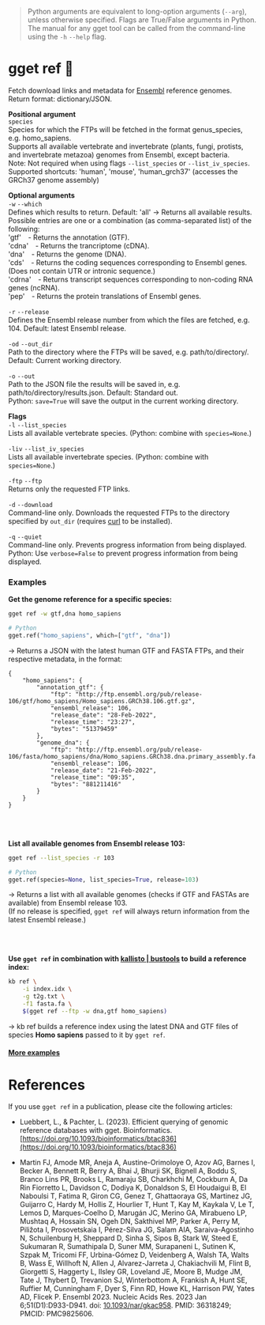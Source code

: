 > Python arguments are equivalent to long-option arguments (`--arg`), unless otherwise specified. Flags are True/False arguments in Python. The manual for any gget tool can be called from the command-line using the `-h` `--help` flag.  
# gget ref 📖
Fetch download links and metadata for [Ensembl](https://www.ensembl.org/) reference genomes.  
Return format: dictionary/JSON.

**Positional argument**  
`species`  
Species for which the FTPs will be fetched in the format genus_species, e.g. homo_sapiens.  
Supports all available vertebrate and invertebrate (plants, fungi, protists, and invertebrate metazoa) genomes from Ensembl, except bacteria.  
Note: Not required when using flags `--list_species` or `--list_iv_species`.   
Supported shortcuts: 'human', 'mouse', 'human_grch37' (accesses the GRCh37 genome assembly)

**Optional arguments**  
`-w` `--which`  
Defines which results to return. Default: 'all' -> Returns all available results.  
Possible entries are one or a combination (as comma-separated list) of the following:  
'gtf' - Returns the annotation (GTF).  
'cdna' - Returns the trancriptome (cDNA).  
'dna' - Returns the genome (DNA).  
'cds' - Returns the coding sequences corresponding to Ensembl genes. (Does not contain UTR or intronic sequence.)  
'cdrna' - Returns transcript sequences corresponding to non-coding RNA genes (ncRNA).  
'pep' - Returns the protein translations of Ensembl genes.  

`-r` `--release`  
Defines the Ensembl release number from which the files are fetched, e.g. 104. Default: latest Ensembl release.  

`-od` `--out_dir`   
Path to the directory where the FTPs will be saved, e.g. path/to/directory/. Default: Current working directory.

`-o` `--out`    
Path to the JSON file the results will be saved in, e.g. path/to/directory/results.json. Default: Standard out.  
Python: `save=True` will save the output in the current working directory.

**Flags**  
`-l` `--list_species`   
Lists all available vertebrate species. (Python: combine with `species=None`.)  

`-liv` `--list_iv_species`   
Lists all available invertebrate species. (Python: combine with `species=None`.)  

`-ftp` `--ftp`   
Returns only the requested FTP links.  

`-d` `--download`   
Command-line only. Downloads the requested FTPs to the directory specified by `out_dir` (requires [curl](https://curl.se/docs/) to be installed).

`-q` `--quiet`   
Command-line only. Prevents progress information from being displayed.  
Python: Use `verbose=False` to prevent progress information from being displayed. 
  
  
### Examples

**Get the genome reference for a specific species:**   
```bash
gget ref -w gtf,dna homo_sapiens
```
```python
# Python
gget.ref("homo_sapiens", which=["gtf", "dna"])
```
&rarr; Returns a JSON with the latest human GTF and FASTA FTPs, and their respective metadata, in the format:
```
{
    "homo_sapiens": {
        "annotation_gtf": {
            "ftp": "http://ftp.ensembl.org/pub/release-106/gtf/homo_sapiens/Homo_sapiens.GRCh38.106.gtf.gz",
            "ensembl_release": 106,
            "release_date": "28-Feb-2022",
            "release_time": "23:27",
            "bytes": "51379459"
        },
        "genome_dna": {
            "ftp": "http://ftp.ensembl.org/pub/release-106/fasta/homo_sapiens/dna/Homo_sapiens.GRCh38.dna.primary_assembly.fa.gz",
            "ensembl_release": 106,
            "release_date": "21-Feb-2022",
            "release_time": "09:35",
            "bytes": "881211416"
        }
    }
}
```

<br/><br/>

**List all available genomes from Ensembl release 103:**  
```bash
gget ref --list_species -r 103
```
```python
# Python
gget.ref(species=None, list_species=True, release=103)
```
&rarr; Returns a list with all available genomes (checks if GTF and FASTAs are available) from Ensembl release 103.   
(If no release is specified, `gget ref` will always return information from the latest Ensembl release.)  

<br/><br/>

**Use `gget ref` in combination with [kallisto | bustools](https://www.kallistobus.tools/kb_usage/kb_ref/) to build a reference index:**
```bash
kb ref \
    -i index.idx \
    -g t2g.txt \
    -f1 fasta.fa \
    $(gget ref --ftp -w dna,gtf homo_sapiens)
```
&rarr; kb ref builds a reference index using the latest DNA and GTF files of species **Homo sapiens** passed to it by `gget ref`.  

#### [More examples](https://github.com/pachterlab/gget_examples)

# References
If you use `gget ref` in a publication, please cite the following articles:   

- Luebbert, L., & Pachter, L. (2023). Efficient querying of genomic reference databases with gget. Bioinformatics. [https://doi.org/10.1093/bioinformatics/btac836](https://doi.org/10.1093/bioinformatics/btac836)

- Martin FJ, Amode MR, Aneja A, Austine-Orimoloye O, Azov AG, Barnes I, Becker A, Bennett R, Berry A, Bhai J, Bhurji SK, Bignell A, Boddu S, Branco Lins PR, Brooks L, Ramaraju SB, Charkhchi M, Cockburn A, Da Rin Fiorretto L, Davidson C, Dodiya K, Donaldson S, El Houdaigui B, El Naboulsi T, Fatima R, Giron CG, Genez T, Ghattaoraya GS, Martinez JG, Guijarro C, Hardy M, Hollis Z, Hourlier T, Hunt T, Kay M, Kaykala V, Le T, Lemos D, Marques-Coelho D, Marugán JC, Merino GA, Mirabueno LP, Mushtaq A, Hossain SN, Ogeh DN, Sakthivel MP, Parker A, Perry M, Piližota I, Prosovetskaia I, Pérez-Silva JG, Salam AIA, Saraiva-Agostinho N, Schuilenburg H, Sheppard D, Sinha S, Sipos B, Stark W, Steed E, Sukumaran R, Sumathipala D, Suner MM, Surapaneni L, Sutinen K, Szpak M, Tricomi FF, Urbina-Gómez D, Veidenberg A, Walsh TA, Walts B, Wass E, Willhoft N, Allen J, Alvarez-Jarreta J, Chakiachvili M, Flint B, Giorgetti S, Haggerty L, Ilsley GR, Loveland JE, Moore B, Mudge JM, Tate J, Thybert D, Trevanion SJ, Winterbottom A, Frankish A, Hunt SE, Ruffier M, Cunningham F, Dyer S, Finn RD, Howe KL, Harrison PW, Yates AD, Flicek P. Ensembl 2023. Nucleic Acids Res. 2023 Jan 6;51(D1):D933-D941. doi: [10.1093/nar/gkac958](https://doi.org/10.1093/nar/gkac958). PMID: 36318249; PMCID: PMC9825606.
